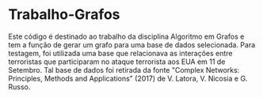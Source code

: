 # Trabalho-Grafos

Este código é destinado ao trabalho da disciplina Algoritmo em Grafos e tem a função de gerar um grafo para uma base de dados selecionada. Para testagem, foi utilizada uma base que relacionava as interações entre terroristas que participaram no ataque terrorista aos EUA em 11 de Setembro. Tal base de dados foi retirada da fonte "Complex Networks: Principles, Methods and Applications" (2017) de V. Latora, V. Nicosia e G. Russo.
